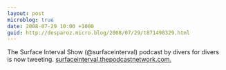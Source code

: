 ```yaml
---
layout: post
microblog: true
date: 2008-07-29 10:00 +1000
guid: http://desparoz.micro.blog/2008/07/29/t871498329.html
---
```

The Surface Interval Show (@surfaceinterval) podcast by divers for divers is now tweeting.  [surfaceinterval.thepodcastnetwork.com.](http://surfaceinterval.thepodcastnetwork.com.)
